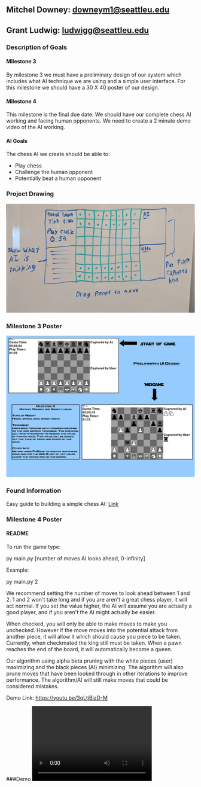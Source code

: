 ## Mitchel Downey: downeym1@seattleu.edu
## Grant Ludwig: ludwigg@seattleu.edu

### Description of Goals
#### Milestone 3
By milestone 3 we must have a preliminary design of our system which includes what AI technique we are using and a simple user interface. For this milestone we should have a 30 X 40 poster of our design.
#### Milestone 4
This milestone is the final due date. We should have our complete chess AI working and facing human opponents. We need to create a 2 minute demo video of the AI working.
#### AI Goals
The chess AI we create should be able to:
- Play chess
- Challenge the human opponent
- Potentially beat a human opponent

### Project Drawing
![Sketch](sketchUI_AI.jpg)

### Milestone 3 Poster
![Poster](Milestone3/milestone3.jpg)

### Found Information
Easy guide to building a simple chess AI: [Link](https://medium.freecodecamp.org/simple-chess-ai-step-by-step-1d55a9266977)

### Milestone 4 Poster
#### README
To run the game type:

py main.py [number of moves AI looks ahead, 0-infinity]

Example:

py main.py 2


We recommend setting the number of moves to look ahead between 1 and 2. 1 and 2 won't take long and if you are aren't a great chess player, it will act normal. If you set the value higher, the AI will assume you are actually a good player, and if you aren't the AI might actually be easier.


When checked, you will only be able to make moves to make you unchecked. However if the move moves into the potential attack from another piece, it will allow it which should cause you piece to be taken. Currently, when checkmated the king still must be taken. When a pawn reaches the end of the board, it will automatically become a queen.



Our algorithm using alpha beta pruning with the white pieces (user) maximizing and the black pieces (AI) minimizing. The algorithm will also prune moves that have been looked through in other iterations to improve performance. The algorithm/AI will still make moves that could be considered mistakes.


Demo Link: https://youtu.be/3qLtjBizD-M

###Demo
<video src="Video/ChessAIDemo.mp4" width="320" height="200" controls preload></video>
